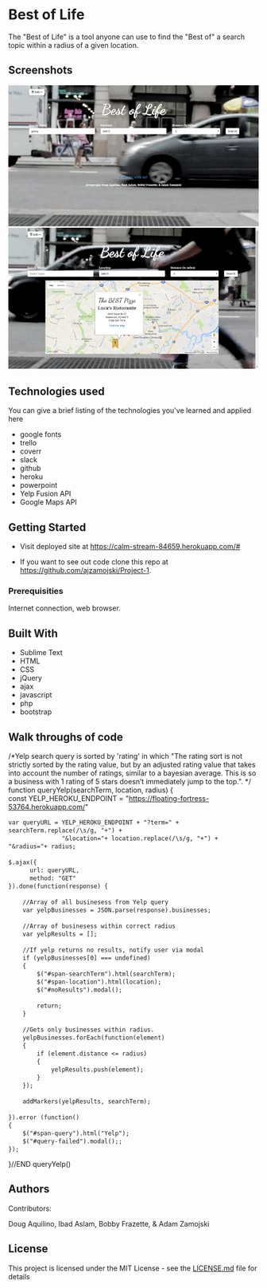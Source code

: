 # Best of Life

The "Best of Life" is a tool anyone can use to find the "Best of" a search topic within a radius of a given location.

## Screenshots
![screenshot1](screenshot1.png)
![screenshot2](screenshot2.png)

## Technologies used
You can give a brief listing of the technologies you've learned and applied here

- google fonts 
- trello 
- coverr 
- slack 
- github 
- heroku 
- powerpoint 
- Yelp Fusion API 
- Google Maps API

## Getting Started

- Visit deployed site at https://calm-stream-84659.herokuapp.com/#

- If you want to see out code clone this repo at https://github.com/ajzamojski/Project-1.

### Prerequisities

Internet connection, web browser.



## Built With

* Sublime Text
* HTML 
* CSS 
* jQuery 
* ajax 
* javascript 
* php 
* bootstrap 

## Walk throughs of code


/*Yelp search query is sorted by 'rating' in which "The rating sort is not strictly sorted by 
the rating value, but by an adjusted rating value that takes into account the number of 
ratings, similar to a bayesian average. This is so a business with 1 rating of 5 stars 
doesn’t immediately jump to the top.". 
*/
function queryYelp(searchTerm, location, radius)
{					
	const YELP_HEROKU_ENDPOINT = "https://floating-fortress-53764.herokuapp.com/"

	var queryURL = YELP_HEROKU_ENDPOINT + "?term=" + searchTerm.replace(/\s/g, "+") +
				   "&location="+ location.replace(/\s/g, "+") + "&radius="+ radius;

	$.ajax({
	      url: queryURL,
	      method: "GET"
    }).done(function(response) {

    	//Array of all businesess from Yelp query
    	var yelpBusinesses = JSON.parse(response).businesses;

    	//Array of businesess within correct radius
    	var yelpResults = [];	

    	//If yelp returns no results, notify user via modal
    	if (yelpBusinesses[0] === undefined)
    	{	    		
    		$("#span-searchTerm").html(searchTerm);  
    		$("#span-location").html(location);
    		$("#noResults").modal();
  
    		return;
    	}
	
		//Gets only businesses within radius.
    	yelpBusinesses.forEach(function(element)
    	{
    		if (element.distance <= radius)
    		{
    			yelpResults.push(element);
    		}	
    	});

    	addMarkers(yelpResults, searchTerm);

    }).error (function()
    {
		$("#span-query").html("Yelp");
        $("#query-failed").modal();;
	});

}//END queryYelp()

## Authors
Contributors:

Doug Aquilino, Ibad Aslam, Bobby Frazette, & Adam Zamojski

## License

This project is licensed under the MIT License - see the [LICENSE.md](LICENSE.md) file for details

